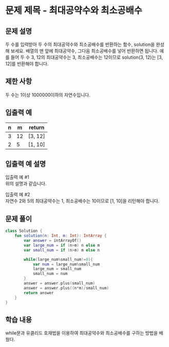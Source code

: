 # 문제 제목 - 최대공약수와 최소공배수
## 문제 설명
두 수를 입력받아 두 수의 최대공약수와 최소공배수를 반환하는 함수, solution을 완성해 보세요. 배열의 맨 앞에 최대공약수, 그다음 최소공배수를 넣어 반환하면 됩니다. 예를 들어 두 수 3, 12의 최대공약수는 3, 최소공배수는 12이므로 solution(3, 12)는 [3, 12]를 반환해야 합니다.

## 제한 사항
두 수는 1이상 1000000이하의 자연수입니다.
## 입출력 예
n	| m	| return
---|---|---|
3	| 12	| [3, 12]
2	| 5	| [1, 10]
## 입출력 예 설명
입출력 예 #1  
위의 설명과 같습니다.

입출력 예 #2  
자연수 2와 5의 최대공약수는 1, 최소공배수는 10이므로 [1, 10]을 리턴해야 합니다.
## 문제 풀이
``` kotlin
class Solution {
    fun solution(n: Int, m: Int): IntArray {
        var answer = intArrayOf()
        var large_num = if (n>m) n else m
        var small_num = if (n>m) m else n

        while(large_num%small_num!=0){
            var num = large_num%small_num
            large_num = small_num
            small_num = num
        }
        answer = answer.plus(small_num)
        answer = answer.plus((n*m)/small_num)
        return answer
    }
}
```
## 학습 내용
while문과 유클리드 호재법을 이용하여 최대공약수와 최소공배수를 구하는 방법을 배웠다.



